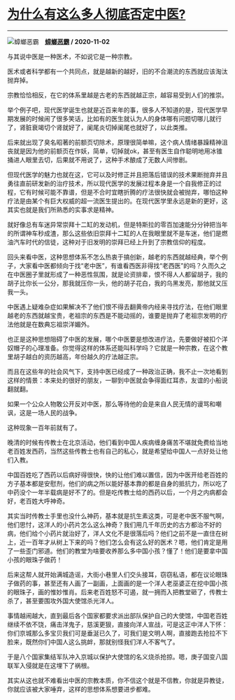 # [为什么有这么多人彻底否定中医?](https://www.zhihu.com/answer/1555417072)

--------------------------------------------------------------

![蟑螂恶霸](https://pic4.zhimg.com/v2-07af531f9417dc61f979b03e5905037f.jpg?source=1940ef5c "蟑螂恶霸")&emsp;**[蟑螂恶霸](https://www.zhihu.com/people/li-zhi-yao-shang-an-de-a-tao) / 2020-11-02**

与其说中医是一种医术，不如说它是一种宗教。

医术或者科学都有一个共同点，就是越新的越好，旧的不合潮流的东西就应该淘汰抛弃掉。

宗教恰恰相反，在它的体系里越是古老的东西就越正宗，越容易受到人们的推崇。

举个例子吧，现代医学诞生也就是近百来年的事，很多人不知道的是，现代医学早期发展的时候闹了很多笑话，比如有的医生就认为人的身体哪有问题切哪儿就行了，肾脏衰竭切个肾就好了，阑尾炎切掉阑尾也就好了，以此类推。

后来就出现了臭名昭著的前额页切除术，原理很简单嘛，这个病人情绪暴躁精神沮丧就是因为他的前额页在作妖，简单，切掉就ok，甚至有医生自作聪明地用冰锥捅进人眼里去切，后果就不用说了，这种手术酿成了无数人间惨剧。


但现代医学的魅力也就在这，它可以及时修正并且把落后错误的技术果断抛弃并且勇往直前研发新的治疗技术，所以现代医学的发展过程本身是一个自我修正的过程，它有时候可能不靠谱，但是不合时宜瞎折腾的疗法很快就会被抛弃，哪怕这种疗法是由某个有巨大权威的超一流医生提出的。在现代医学里永远是新的更好，这其实也就是我们所熟悉的实事求是精神。


就好像总有车迷异常崇拜十二缸的发动机，但是特斯拉的零百加速能分分钟把当年的所谓神车秒成渣，那么这些依旧崇拜十二缸的人在我眼里就不是车迷，他们是燃油汽车时代的信徒，这种对于旧发明的崇拜已经上升到了宗教信仰的程度。

回头来看中医，这种思想体系不怎么热衷于搞创新，越老的东西就越经典，举个例子，大家看中医都倾向于找“老中医”，有谁看西医非得找“老西医”的吗？久而久之在中医圈子里就形成了一种恶性氛围，就是论资排辈，恨不得人人都留胡子，我的胡子比你长一公分，那我就压你一头，他的胡子花白，我的乌黑发亮，那他就又压我一头。

中医遇上疑难杂症如果解决不了他们恨不得去翻黄帝内经来寻找疗法，在他们眼里越老的东西就越宝贵，老祖宗的东西是不能动摇的，谁要是抛弃了老祖宗发明的疗法他就是在数典忘祖崇洋媚外。

也正是这种思想阻碍了中医的发展，哪个中医要是想改进疗法，先要做好被扣个洋奴帽子的心理准备。你觉得这样的体系还能叫科学吗？它就是一种宗教，在这个教里胡子越白的资历越高，年份越久的疗法越正宗。

而且在这些年的社会风气下，支持中医已经成了一种政治正确，我不止一次地看到这样的情景：本来处的很好的朋友，一聊到中医就会争得面红耳赤，友谊的小船说翻就翻。

如果一个公众人物敢公开反对中医，那么等待他的会是来自人民无情的谩骂和嘲讽，这是一场人民的战争。

这种现象一百年前就有了。

晚清的时候有传教士在北京活动，他们看到中国人疾病缠身痛苦不堪就免费给当地老百姓发西药，当然这些传教士也有自己的私心，就是希望给中国人一点好处让他们入教。

中国百姓吃了西药以后病好得很快，快的让他们难以置信，因为中医开给老百姓的方子基本都是安慰剂，他们的病之所以能好基本靠的都是自身的抵抗力，所以吃了中药没个一年半载病是好不了的。但是吃传教士给的西药以后，一个月之内病都会好，老百姓大呼神奇。

其实当时传教士手里也没什么神药，基本就是抗生素这类，可是老中医不服气啊，他们思忖，这洋人的小药片怎么这么神奇？我们用几千年历史的古方都治不好的病，他们给个小药片就治好了，洋人文化不是很落后吗？他们之前不是一直住在树上，近一百年才从树上下来的吗？他们怎么会有这么好的医术？嗯，他们肯定是用了一些歪门邪道。他们的教堂为啥要收养那么多中国小孩？懂了！他们是要拿中国小孩的眼珠子做药！

后来这帮人就开始满城造谣，大街小巷里人们交头接耳，窃窃私语，都在议论眼珠子做药的事，甚至还有人画了一副画，上面画的是一个洋人老巫婆正在挖中国小孩的眼珠子，画的惟妙惟肖。后来老百姓怒不可遏，就一拥而入把教堂砸了，传教士杀了，甚至要围攻外国大使馆杀光洋人。

事情越闹越大，直到最后各个国家都要求派出部队保护自己的大使馆，中国老百姓继续不依不饶，痛击洋鬼子，慈溪更狠，直接向洋人宣战，可是这正中洋人下怀：你们京城那么多宝贝我们可是垂涎已久了，可我们是文明人啊，直接跑去抢拉不下脸来，既然你们中国人这么挑衅，那就别怪我们洋人不客气了。

于是八个国家集结军队冲入京城以保护大使馆的名义烧杀抢掠。嗯，庚子国变八国联军入侵就是在这埋下了祸根。

其实从这也就不难看出中医的宗教本质，你不信这个就是不信教，你就是异教徒，你就应该被大家唾弃，这样的思想体系想要进步都难。

